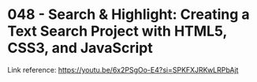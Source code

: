 # 048 - Search & Highlight: Creating a Text Search Project with HTML5, CSS3, and JavaScript

Link reference: https://youtu.be/6x2PSgOo-E4?si=SPKFXJRKwLRPbAjt
